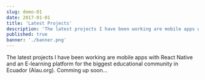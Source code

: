 ```yaml
---
slug: demo-01
date: 2017-01-01
title: 'Latest Projects'
description: 'The latest projects I have been working are mobile apps with React Native and an E-learning platform for the biggest education community in Ecuador (Alau.org)'
published: true
banner: './banner.png'
---
```


The latest projects I have been working are mobile apps with React Native and an E-learning platform for the biggest educational community in Ecuador (Alau.org). Comming up soon...
